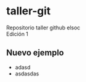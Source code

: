 # taller-git
Repositorio taller github elsoc   
Edición 1  


## Nuevo ejemplo  
* adasd  
* asdasdas
